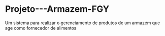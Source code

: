 # Projeto---Armazem-FGY
Um sistema para realizar o gerenciamento de produtos de um armazém que age como fornecedor de alimentos
